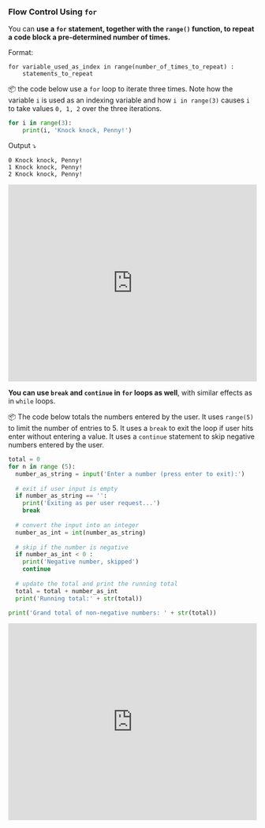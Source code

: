 ### Flow Control Using `for`

You can **use a `for` statement, together with the `range()` function, to repeat a code block a pre-determined number of times.** 

Format:
```
for variable_used_as_index in range(number_of_times_to_repeat) :
    statements_to_repeat
```

<tip-box>

:package: the code below use a `for` loop to iterate three times. Note how the variable `i` is used as an indexing variable and how `i in range(3)` causes `i` to take values `0, 1, 2` over the three iterations. 
```python
for i in range(3):
    print(i, 'Knock knock, Penny!')
```
Output :arrow_heading_down: 
```
0 Knock knock, Penny!
1 Knock knock, Penny!
2 Knock knock, Penny!
```

<panel type="seamless" header="%%:computer: Try your own%%">

<iframe height="400px" width="100%" src="https://repl.it/@pythonbasics/penny-thrice?lite=true" scrolling="no" frameborder="no" allowtransparency="true" allowfullscreen="true" sandbox="allow-forms allow-pointer-lock allow-popups allow-same-origin allow-scripts allow-modals"></iframe>

</panel><p/>

</tip-box>



**You can use `break` and `continue` in `for` loops as well**, with similar effects as in `while` loops.

<tip-box> 

:package: The code below totals the numbers entered by the user. It uses `range(5)` to limit the number of entries to 5. It uses a `break` to exit the loop if user hits enter without entering a value. It uses a `continue` statement to skip negative numbers entered by the user.


```python
total = 0
for n in range (5):
  number_as_string = input('Enter a number (press enter to exit):')
  
  # exit if user input is empty
  if number_as_string == '':
    print('Exiting as per user request...')
    break
    
  # convert the input into an integer
  number_as_int = int(number_as_string)
  
  # skip if the number is negative
  if number_as_int < 0 :
    print('Negative number, skipped')
    continue 
    
  # update the total and print the running total
  total = total + number_as_int
  print('Running total:' + str(total))

print('Grand total of non-negative numbers: ' + str(total))
```

<panel type="seamless" header="%%:computer: Try your own%%">

<iframe height="400px" width="100%" src="https://repl.it/@pythonbasics/addup-positive?lite=true" scrolling="no" frameborder="no" allowtransparency="true" allowfullscreen="true" sandbox="allow-forms allow-pointer-lock allow-popups allow-same-origin allow-scripts allow-modals"></iframe>

</panel><p/>

</tip-box>